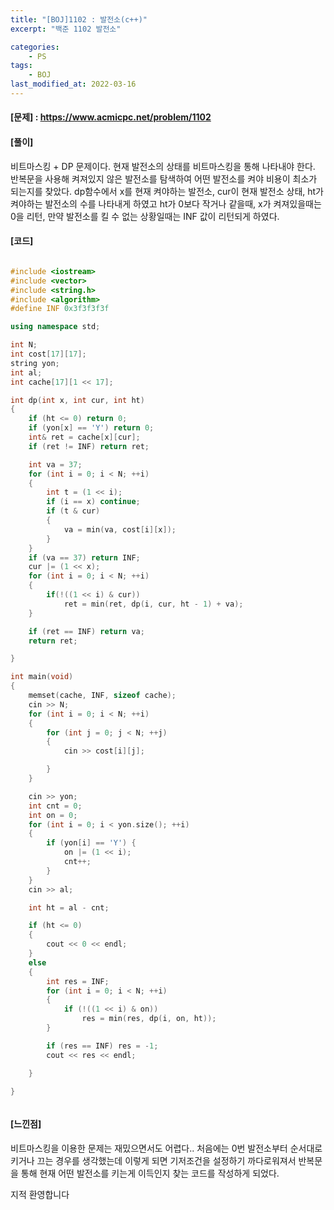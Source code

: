 ```yaml
---
title: "[BOJ]1102 : 발전소(c++)"
excerpt: "백준 1102 발전소"

categories:
    - PS
tags:
    - BOJ
last_modified_at: 2022-03-16
---
```


#### [문제] : <https://www.acmicpc.net/problem/1102>

#### [풀이]

비트마스킹 + DP 문제이다. 현재 발전소의 상태를 비트마스킹을 통해 나타내야 한다.
반복문을 사용해 켜져있지 않은 발전소를 탐색하여 어떤 발전소를 켜야 비용이 최소가 되는지를 찾았다.
dp함수에서 x를 현재 켜야하는 발전소, cur이 현재 발전소 상태, ht가 켜야하는 발전소의 수를 나타내게 하였고
ht가 0보다 작거나 같을때, x가 켜져있을때는 0을 리턴, 만약 발전소를 킬 수 없는 상황일때는 INF 값이 리턴되게 하였다.



#### [코드]

```cpp

#include <iostream>
#include <vector>
#include <string.h>
#include <algorithm>
#define INF 0x3f3f3f3f

using namespace std;

int N;
int cost[17][17];
string yon;
int al;
int cache[17][1 << 17];

int dp(int x, int cur, int ht)
{
	if (ht <= 0) return 0;
	if (yon[x] == 'Y') return 0;
	int& ret = cache[x][cur];
	if (ret != INF) return ret;

	int va = 37;
	for (int i = 0; i < N; ++i)
	{
		int t = (1 << i);
		if (i == x) continue;
		if (t & cur)
		{
			va = min(va, cost[i][x]);
		}
	}
	if (va == 37) return INF;
	cur |= (1 << x);
	for (int i = 0; i < N; ++i)
	{
		if(!((1 << i) & cur))
			ret = min(ret, dp(i, cur, ht - 1) + va);
	}

	if (ret == INF) return va;
	return ret;

}

int main(void)
{
	memset(cache, INF, sizeof cache);
	cin >> N;
	for (int i = 0; i < N; ++i)
	{
		for (int j = 0; j < N; ++j)
		{
			cin >> cost[i][j];

		}
	}

	cin >> yon;
	int cnt = 0;
	int on = 0;
	for (int i = 0; i < yon.size(); ++i)
	{
		if (yon[i] == 'Y') {
			on |= (1 << i);
			cnt++;
		}
	}
	cin >> al;

	int ht = al - cnt;

	if (ht <= 0)
	{
		cout << 0 << endl;
	}
	else
	{
		int res = INF;
		for (int i = 0; i < N; ++i)
		{
			if (!((1 << i) & on))
				res = min(res, dp(i, on, ht));
		}

		if (res == INF) res = -1;
		cout << res << endl;

	}

}



```

#### [느낀점]

비트마스킹을 이용한 문제는 재밌으면서도 어렵다..
처음에는 0번 발전소부터 순서대로 키거나 끄는 경우를 생각했는데
이렇게 되면 기저조건을 설정하기 까다로워져서 반복문을 통해 
현재 어떤 발전소를 키는게 이득인지 찾는 코드를 작성하게 되었다.
  

지적 환영합니다
